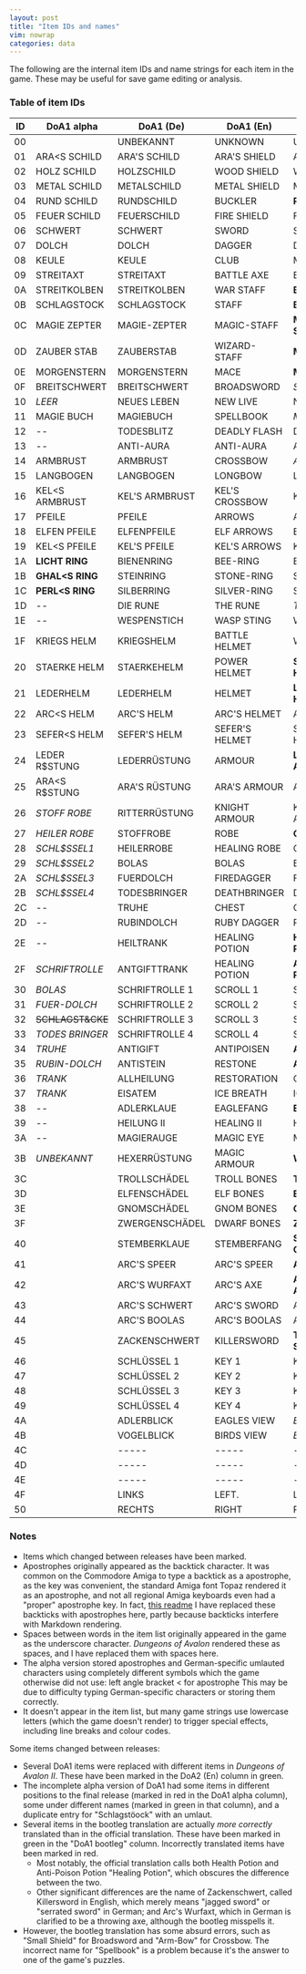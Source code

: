 ```yaml
---
layout: post
title: "Item IDs and names"
vim: nowrap
categories: data
---
```


The following are the internal item IDs and name strings for each item in the
game. These may be useful for save game editing or analysis.

### Table of item IDs

| ID |  DoA1 alpha              | DoA1 (De)          | DoA1 (En)        |   DoA1 bootleg      | DoA2 (De)             | DoA2 (En)           |
|----|--------------------------|--------------------|------------------|---------------------|-----------------------|---------------------|
| 00 |                          | UNBEKANNT          | UNKNOWN          |   UNKNOWN           | UNBEKANNT             | UNKNOWN             |
| 01 |  ARA&lt;S SCHILD         | ARA'S SCHILD       | ARA'S SHIELD     |   ARA'S SHIELD      | ARA'S SCHILD          | ARA'S SHIELD        |
| 02 |  HOLZ SCHILD             | HOLZSCHILD         | WOOD SHIELD      |   WOODSHIELD        | HOLZSCHILD            | WOOD SHIELD         |
| 03 |  METAL SCHILD            | METALSCHILD        | METAL SHIELD     |   METALSHIELD       | METALSCHILD           | METAL SHIELD        |
| 04 |  RUND SCHILD             | RUNDSCHILD         | BUCKLER          | __ROUNDSHIELD__     | RUNDSCHILD            | BUCKLER             |
| 05 |  FEUER SCHILD            | FEUERSCHILD        | FIRE SHIELD      |   FIRESHIELD        | FEUERSCHILD           | FIRE SHIELD         |
| 06 |  SCHWERT                 | SCHWERT            | SWORD            |   SWORD             | SCHWERT               | SWORD               |
| 07 |  DOLCH                   | DOLCH              | DAGGER           |   DAGGER            | DOLCH                 | DAGGER              |
| 08 |  KEULE                   | KEULE              | CLUB             |   MACE              | KRIEGSHAMMER          |__WARHAMMER__        |
| 09 |  STREITAXT               | STREITAXT          | BATTLE AXE       |   BATTLE-AXE        | STREITAXT             | BATTLE AXE          |
| 0A |  STREITKOLBEN            | STREITKOLBEN       | WAR STAFF        | __BATTLE-MACE__     | STREITKOLBEN          |__WARSTAFF__         |
| 0B |  SCHLAGSTOCK             | SCHLAGSTOCK        | STAFF            | __BATON__           | DRACHENFIGUR          |__DRAGONFIGURE__     |
| 0C |  MAGIE ZEPTER            | MAGIE-ZEPTER       | MAGIC-STAFF      | __MAGIC-SCEPTER__   | DRACHENSTEIN          |__DRAGONSTONE__      |
| 0D |  ZAUBER STAB             | ZAUBERSTAB         | WIZARD-STAFF     | __MAGIC-WAND__      | DIAMANT               |__DIAMOND__          |
| 0E |  MORGENSTERN             | MORGENSTERN        | MACE             | __MORNING STAR__    | MORGENSTERN           | MACE                |
| 0F |  BREITSCHWERT            | BREITSCHWERT       | BROADSWORD       |  _SMALL-SHIELD_     | BREITSCHWERT          | BROADSWORD          |
| 10 | _LEER_                   | NEUES LEBEN        | NEW LIVE         |   NEW LIVE          | NEUES LEBEN           | NEW LIVE            |
| 11 |  MAGIE BUCH              | MAGIEBUCH          | SPELLBOOK        |  _MAGICBOOK_        | MAGIEBUCH             | SPELLBOOK           |
| 12 | _--_                     | TODESBLITZ         | DEADLY FLASH     |   DEATH-FLASH       | TODESBLITZ            | DEADLY FLASH        |
| 13 | _--_                     | ANTI-AURA          | ANTI-AURA        |   ANTI-AURA         | ANTI-AURA             | ANTI-AURA           |
| 14 |  ARMBRUST                | ARMBRUST           | CROSSBOW         |  _ARM-BOW_          | ARMBRUST              | CROSSBOW            |
| 15 |  LANGBOGEN               | LANGBOGEN          | LONGBOW          |   LONGBOW           | LANGBOGEN             | LONGBOW             |
| 16 |  KEL&lt;S ARMBRUST       | KEL'S ARMBRUST     | KEL'S CROSSBOW   |   KEL'S ARMBOW      | KEL'S ARMBRUST        | KEL'S CROSSBOW      |
| 17 |  PFEILE                  | PFEILE             | ARROWS           |   ARROWS            | PFEILE                | ARROWS              |
| 18 |  ELFEN PFEILE            | ELFENPFEILE        | ELF ARROWS       |   ELF-ARROWS        | ELFENPFEILE           | ELF ARROWS          |
| 19 |  KEL&lt;S PFEILE         | KEL'S PFEILE       | KEL'S ARROWS     |   KEL'S ARROWS      | KEL'S PFEILE          | KEL'S ARROWS        |
| 1A |__LICHT RING__            | BIENENRING         | BEE-RING         |   BEE-RING          | BIENENRING            | BEE-RING            |
| 1B |__GHAL&lt;S RING__        | STEINRING          | STONE-RING       |   STONE-RING        | STEINRING             | STONE-RING          |
| 1C |__PERL&lt;S RING__        | SILBERRING         | SILVER-RING      |   SILVER-RING       | SILBERRING            | SILVER-RING         |
| 1D | _--_                     | DIE RUNE           | THE RUNE         |  _THE RUNES_        | ----                  | _----_              |
| 1E | _--_                     | WESPENSTICH        | WASP STING       |   WASP'S STING      | WESPENSTICH           | WASP STING          |
| 1F |  KRIEGS HELM             | KRIEGSHELM         | BATTLE HELMET    |   WAR HELMET        | KRIEGSHELM            | BATTLE HELMET       |
| 20 |  STAERKE HELM            | STAERKEHELM        | POWER HELMET     | __STRONG HELMET__   | STAERKEHELM           | POWER HELMET        |
| 21 |  LEDERHELM               | LEDERHELM          | HELMET           | __LEATHER HELMET__  | LEDERHELM             | HELMET              |
| 22 |  ARC&lt;S HELM           | ARC'S HELM         | ARC'S HELMET     |   ARC'S HELMET      | ARC'S HELM            | ARC'S HELMET        |
| 23 |  SEFER&lt;S HELM         | SEFER'S HELM       | SEFER'S HELMET   |   SEFER'S HELMET    | SEFER'S HELM          | SEFER'S HELMET      |
| 24 |  LEDER R$STUNG           | LEDERR&Uuml;STUNG  | ARMOUR           | __LEATHER-ARMOR__   | LEDERR&Uuml;STUNG     | ARMOUR              |
| 25 |  ARA&lt;S R$STUNG        | ARA'S R&Uuml;STUNG | ARA'S ARMOUR     |   ARA'S ARMOR       | ARA'S R&Uuml;STUNG    | ARA'S ARMOUR        |
| 26 | _STOFF ROBE_             | RITTERR&Uuml;STUNG | KNIGHT ARMOUR    |   KNIGHT-ARMOR      | RITTERR&Uuml;STUNG    | KNIGHT ARMOUR       |
| 27 | _HEILER ROBE_            | STOFFROBE          | ROBE             | __CLOTH-ROBE__      | STOFFROBE             | ROBE                |
| 28 | _SCHL$SSEL1_             | HEILERROBE         | HEALING ROBE     |   CLERIC-ROBE       | HEILERROBE            | HEALING ROBE        |
| 29 | _SCHL$SSEL2_             | BOLAS              | BOLAS            |   BOLAS             | BOLAS                 | BOLAS               |
| 2A | _SCHL$SSEL3_             | FUERDOLCH          | FIREDAGGER       |   FIRE-DAGGER       | FUERDOLCH             | FIREDAGGER          |
| 2B | _SCHL$SSEL4_             | TODESBRINGER       | DEATHBRINGER     |   DEATHBRINGER      | TODESBRINGER          | DEATHBRINGER        |
| 2C | _--_                     | TRUHE              | CHEST            |   CHEST             | TRUHE                 | CHEST               |
| 2D | _--_                     | RUBINDOLCH         | RUBY DAGGER      |   RUBY-DAGGER       | DRACHENT&Ouml;TER     |__DRAGONSLAYER__     |
| 2E | _--_                     | HEILTRANK          | HEALING POTION   | __HEALTH POTION__   | HEILTRANK             | HEALING POTION      |
| 2F | _SCHRIFTROLLE_           | ANTGIFTTRANK       | HEALING POTION   | __ANTPOISON POTION__| ANTGIFTTRANK          | HEALING POTION      |
| 30 | _BOLAS_                  | SCHRIFTROLLE 1     | SCROLL 1         |   SCROLL 1          | SCHRIFTROLLE 1        | SCROLL 1            |
| 31 | _FUER-DOLCH_             | SCHRIFTROLLE 2     | SCROLL 2         |   SCROLL 2          | SCHRIFTROLLE 2        | SCROLL 2            |
| 32 |~~SCHLAGST&amp;CKE~~      | SCHRIFTROLLE 3     | SCROLL 3         |   SCROLL 3          | SCHRIFTROLLE 3        | SCROLL 3            |
| 33 | _TODES BRINGER_          | SCHRIFTROLLE 4     | SCROLL 4         |   SCROLL 4          | PASSIERSCHEIN         |__PERMISSION__       |
| 34 | _TRUHE_                  | ANTIGIFT           | ANTIPOISEN       | __ANTI-POISON__     | ANTIGIFT              | ANTIPOISEN          |
| 35 | _RUBIN-DOLCH_            | ANTISTEIN          | RESTONE          | __ANTI-STONE__      | ANTISTEIN             | RESTONE             |
| 36 | _TRANK_                  | ALLHEILUNG         | RESTORATION      |   CURE ALL          | ALLHEILUNG            | RESTORATION         |
| 37 | _TRANK_                  | EISATEM            | ICE BREATH       |   ICE-BREATH        | EISATEM               | ICE BREATH          |
| 38 | _--_                     | ADLERKLAUE         | EAGLEFANG        | __EAGLE-CLAW__      | ADLERKLAUE            | EAGLEFANG           |
| 39 | _--_                     | HEILUNG II         | HEALING II       |   HEALING II        | HEILUNG II            | HEALING II          |
| 3A | _--_                     | MAGIERAUGE         | MAGIC EYE        |   MAGICAN-EYE       | MAGIERAUGE            | MAGIC EYE           |
| 3B | _UNBEKANNT_              | HEXERR&Uuml;STUNG  | MAGIC ARMOUR     | __WIZARDARMOR__     | HEXERR&Uuml;STUNG     | MAGIC ARMOUR        |
| 3C |                          | TROLLSCH&Auml;DEL  | TROLL BONES      | __TROLL SKULL__     | FLINT                 |__FLINT__            |
| 3D |                          | ELFENSCH&Auml;DEL  | ELF BONES        | __ELF SKULL__       | RAHVEN                |__RAHVEN__           |
| 3E |                          | GNOMSCH&Auml;DEL   | GNOM BONES       | __GNOME SKULL__     | -----                 |_----_               |
| 3F |                          | ZWERGENSCH&Auml;DEL| DWARF BONES      | __ZWERK SKULL__     | -----                 |_----_               |
| 40 |                          | STEMBERKLAUE       | STEMBERFANG      | __STEMBER-CLAW__    | STEMBERKLAUE          | STEMBERFANG         |
| 41 |                          | ARC'S SPEER        | ARC'S SPEER      | __ARC'S SPEAR__     | ARC'S SPEER           | ARC'S SPEER         |
| 42 |                          | ARC'S WURFAXT      | ARC'S AXE        | __ARC'S TROW-AXE__  | ARC'S WURFAXT         | ARC'S AXE           |
| 43 |                          | ARC'S SCHWERT      | ARC'S SWORD      |   ARC'S SWORD       | ARC'S SCHWERT         | ARC'S SWORD         |
| 44 |                          | ARC'S BOOLAS       | ARC'S BOOLAS     |   ARC'S BOOLAS      | ARC'S BOOLAS          | ARC'S BOOLAS        |
| 45 |                          | ZACKENSCHWERT      | KILLERSWORD      | __TOOTH-SWORD__     | ZACKENSCHWERT         | KILLERSWORD         |
| 46 |                          | SCHL&Uuml;SSEL 1   | KEY 1            |   KEY 1             | SCHL&Uuml;SSEL 1      | KEY 1               |
| 47 |                          | SCHL&Uuml;SSEL 2   | KEY 2            |   KEY 2             | SCHL&Uuml;SSEL 2      | KEY 2               |
| 48 |                          | SCHL&Uuml;SSEL 3   | KEY 3            |   KEY 3             | SCHL&Uuml;SSEL 3      | KEY 3               |
| 49 |                          | SCHL&Uuml;SSEL 4   | KEY 4            |   KEY 4             | SCHL&Uuml;SSEL 4      | KEY 4               |
| 4A |                          | ADLERBLICK         | EAGLES VIEW      |  _EAGLE-EYE_        | ADLERBLICK            | EAGLES VIEW         |
| 4B |                          | VOGELBLICK         | BIRDS VIEW       |  _BIRD-EYE_         | VOGELBLICK            | BIRDS VIEW          |
| 4C |                          | -----              | -----            |   -----             | FALKENFEDER           |__LEVITATION__       |
| 4D |                          | -----              | -----            |   -----             | MAGIEKILLER           |__KILLMAGIC__        |
| 4E |                          | -----              | -----            |   -----             | ENT. FALLE            |__DISARM TRAP__      |
| 4F |                          | LINKS              | LEFT.            |   LEFT              | LINKS                 | LEFT                |
| 50 |                          | RECHTS             | RIGHT            |   RIGHT             | RECHTS                | RIGHT               |

### Notes

- Items which changed between releases have been marked.
- Apostrophes originally appeared as the backtick character. It was common on
  the Commodore Amiga to type a backtick as a apostrophe, as the key was
  convenient, the standard Amiga font Topaz rendered it as an apostrophe, and
  not all regional Amiga keyboards even had a "proper" apostrophe key.
  In fact,
  [this readme](http://aminet.net/package/game/2play/tank_attack)
  I have replaced these backticks with apostrophes here, partly because
  backticks interfere with Markdown rendering.
- Spaces between words in the item list originally appeared in the game as the
  underscore character. _Dungeons of Avalon_ rendered these as spaces, and I
  have replaced them with spaces here.
- The alpha version stored apostrophes and German-specific umlauted characters
  using completely different symbols which the game otherwise did not use:
  left angle bracket &lt; for apostrophe
  This may be due to difficulty typing German-specific characters or storing
  them correctly.
- It doesn't appear in the item list, but many game strings use lowercase
  letters (which the game doesn't render) to trigger special effects, including
  line breaks and colour codes.

Some items changed between releases:

- Several DoA1 items were replaced with different items in _Dungeons of Avalon
  II_. These have been marked in the DoA2 (En) column in green.
- The incomplete alpha version of DoA1 had some items in different positions to
  the final release (marked in red in the DoA1 alpha column), some under
  different names (marked in green in that column), and a duplicate entry for
  "Schlagst&ouml;ock" with an umlaut.
- Several items in the bootleg translation are actually _more correctly_
  translated than in the official translation. These have been marked in green
  in the "DoA1 bootleg" column. Incorrectly translated items have been marked
  in red.
  - Most notably, the official translation calls both Health Potion and
  Anti-Poison Potion "Healing Potion", which obscures the difference between the
  two.
  - Other significant differences are the name of Zackenschwert, called
  Killersword in English, which merely means "jagged sword" or "serrated sword"
  in German; and Arc's Wurfaxt, which in German is clarified to be a throwing
  axe, although the bootleg misspells it.
- However, the bootleg translation has some absurd errors, such as "Small
  Shield" for Broadsword and "Arm-Bow" for Crossbow. The incorrect name for
  "Spellbook" is a problem because it's the answer to one of the game's puzzles.
